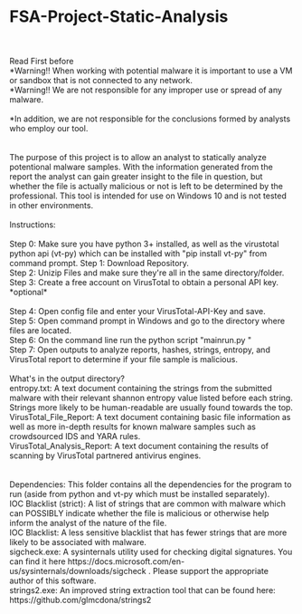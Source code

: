 # FSA-Project-Static-Analysis
<br />
<br />
Read First before<br />
*Warning!! When working with potential malware it is important to use a VM or sandbox that is not connected to any network.<br /> 
*Warning!! We are not responsible for any improper use or spread of any malware.<br /><br />
*In addition, we are not responsible for the conclusions formed by analysts who employ our tool.<br />
<br />
<br />
The purpose of this project is to allow an analyst to statically analyze potentional malware samples. With the information generated from the report the analyst can gain greater insight to the file in question, but whether the file is actually malicious or not is left to be determined by the professional. This tool is intended for use on Windows 10 and is not tested in other environments.<br />
<br />
Instructions:<br />
<br />
Step 0: Make sure you have python 3+ installed, as well as the virustotal python api (vt-py) which can be installed with "pip install vt-py" from command prompt.
Step 1: Download Repository.<br />
Step 2: Unizip Files and make sure they're all in the same directory/folder.<br />
Step 3: Create a free account on VirusTotal to obtain a personal API key. *optional*<br /><br />
Step 4: Open config file and enter your VirusTotal-API-Key and save.<br />
Step 5: Open command prompt in Windows and go to the directory where files are located.<br />
Step 6: On the command line run the python script "mainrun.py <sample.ext>"<br />
Step 7: Open outputs to analyze reports, hashes, strings, entropy, and VirusTotal report to determine if your file sample is malicious.<br /> 
<br />
What's in the output directory?<br />
entropy.txt: A text document containing the strings from the submitted malware with their relevant shannon entropy value listed before each string. Strings more likely to be human-readable are usually found towards the top.<br />
VirusTotal_File_Report: A text document containing basic file information as well as more in-depth results for known malware samples such as crowdsourced IDS and YARA rules.<br />
VirusTotal_Analysis_Report: A text document containing the results of scanning by VirusTotal partnered antivirus engines.<br />
<br />
<br />
Dependencies: This folder contains all the dependencies for the program to run (aside from python and vt-py which must be installed separately).<br />
IOC Blacklist (strict): A list of strings that are common with malware which can POSSIBLY indicate whether the file is malicious or otherwise help inform the analyst of the nature of the file.<br />
IOC Blacklist: A less sensitive blacklist that has fewer strings that are more likely to be associated with malware.<br />
sigcheck.exe: A sysinternals utility used for checking digital signatures. You can find it here https://docs.microsoft.com/en-us/sysinternals/downloads/sigcheck . Please support the appropriate author of this software.<br />
strings2.exe: An improved string extraction tool that can be found here: https://github.com/glmcdona/strings2 <br />

